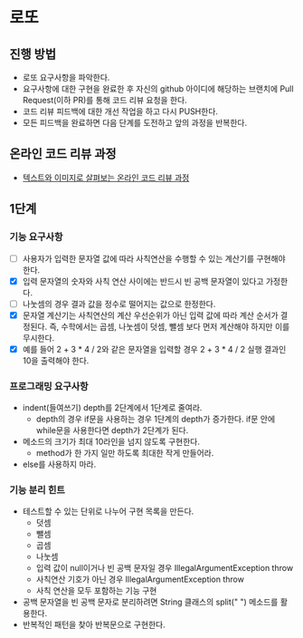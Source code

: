 # 로또
## 진행 방법
* 로또 요구사항을 파악한다.
* 요구사항에 대한 구현을 완료한 후 자신의 github 아이디에 해당하는 브랜치에 Pull Request(이하 PR)를 통해 코드 리뷰 요청을 한다.
* 코드 리뷰 피드백에 대한 개선 작업을 하고 다시 PUSH한다.
* 모든 피드백을 완료하면 다음 단계를 도전하고 앞의 과정을 반복한다.

## 온라인 코드 리뷰 과정
* [텍스트와 이미지로 살펴보는 온라인 코드 리뷰 과정](https://github.com/next-step/nextstep-docs/tree/master/codereview)

## 1단계
### 기능 요구사항
* [ ] 사용자가 입력한 문자열 값에 따라 사칙연산을 수행할 수 있는 계산기를 구현해야 한다.
* [x] 입력 문자열의 숫자와 사칙 연산 사이에는 반드시 빈 공백 문자열이 있다고 가정한다.
* [ ] 나눗셈의 경우 결과 값을 정수로 떨어지는 값으로 한정한다.
* [x] 문자열 계산기는 사칙연산의 계산 우선순위가 아닌 입력 값에 따라 계산 순서가 결정된다. 즉, 수학에서는 곱셈, 나눗셈이 덧셈, 뺄셈 보다 먼저 계산해야 하지만 이를 무시한다.
* [x] 예를 들어 2 + 3 * 4 / 2와 같은 문자열을 입력할 경우 2 + 3 * 4 / 2 실행 결과인 10을 출력해야 한다.

### 프로그래밍 요구사항
* indent(들여쓰기) depth를 2단계에서 1단계로 줄여라.
  * depth의 경우 if문을 사용하는 경우 1단계의 depth가 증가한다. if문 안에 while문을 사용한다면 depth가 2단계가 된다.
* 메소드의 크기가 최대 10라인을 넘지 않도록 구현한다.
  * method가 한 가지 일만 하도록 최대한 작게 만들어라.
* else를 사용하지 마라.

### 기능 분리 힌트
* 테스트할 수 있는 단위로 나누어 구현 목록을 만든다.
  * 덧셈
  * 뺄셈
  * 곱셈
  * 나눗셈
  * 입력 값이 null이거나 빈 공백 문자일 경우 IllegalArgumentException throw
  * 사칙연산 기호가 아닌 경우 IllegalArgumentException throw
  * 사칙 연산을 모두 포함하는 기능 구현
* 공백 문자열을 빈 공백 문자로 분리하려면 String 클래스의 split(" ") 메소드를 활용한다.
* 반복적인 패턴을 찾아 반복문으로 구현한다.
